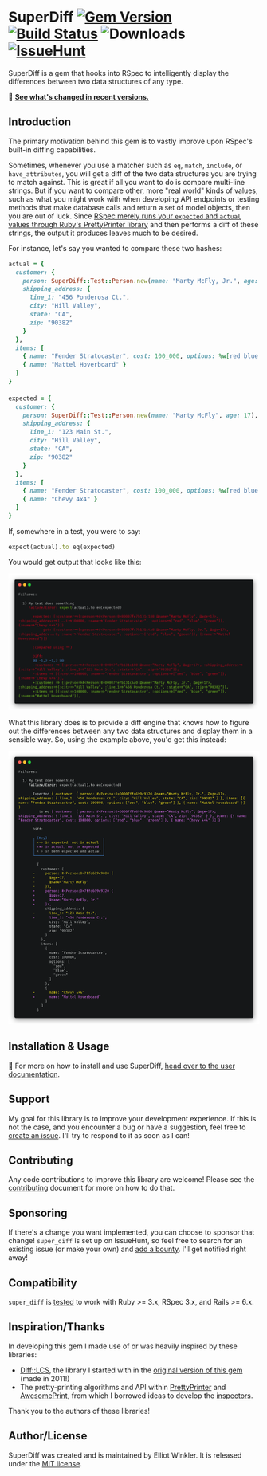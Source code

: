 # SuperDiff [![Gem Version][version-badge]][rubygems] [![Build Status][gh-actions-badge]][gh-actions] ![Downloads][downloads-badge] [![IssueHunt][issuehunt-badge]][issuehunt]

[version-badge]: http://img.shields.io/gem/v/super_diff.svg
[rubygems]: http://rubygems.org/gems/super_diff
[gh-actions-badge]: https://img.shields.io/github/actions/workflow/status/mcmire/super_diff/super_diff.yml?branch=master
[downloads-badge]: http://img.shields.io/gem/dtv/super_diff.svg
[hound]: https://houndci.com
[issuehunt-badge]: https://img.shields.io/badge/sponsored_through-IssueHunt-2EC28C
[issuehunt]: https://issuehunt.io/r/mcmire/super_diff

SuperDiff is a gem that hooks into RSpec
to intelligently display the differences between two data structures of any type.

📢 **[See what's changed in recent versions.][changelog]**

[changelog]: ./CHANGELOG.md

## Introduction

The primary motivation behind this gem
is to vastly improve upon RSpec's built-in diffing capabilities.

Sometimes, whenever you use a matcher such as `eq`, `match`, `include`, or `have_attributes`,
you will get a diff of the two data structures you are trying to match against.
This is great if all you want to do is compare multi-line strings.
But if you want to compare other, more "real world" kinds of values,
such as what you might work with when developing API endpoints
or testing methods that make database calls and return a set of model objects,
then you are out of luck.
Since [RSpec merely runs your `expected` and `actual` values through Ruby's PrettyPrinter library][rspec-differ-fail]
and then performs a diff of these strings,
the output it produces leaves much to be desired.

[rspec-differ-fail]: https://github.com/rspec/rspec-support/blob/c69a231d7369dd165ad7ce4742e1a2e21e3462b5/lib/rspec/support/differ.rb#L178

For instance,
let's say you wanted to compare these two hashes:

```ruby
actual = {
  customer: {
    person: SuperDiff::Test::Person.new(name: "Marty McFly, Jr.", age: 17),
    shipping_address: {
      line_1: "456 Ponderosa Ct.",
      city: "Hill Valley",
      state: "CA",
      zip: "90382"
    }
  },
  items: [
    { name: "Fender Stratocaster", cost: 100_000, options: %w[red blue green] },
    { name: "Mattel Hoverboard" }
  ]
}

expected = {
  customer: {
    person: SuperDiff::Test::Person.new(name: "Marty McFly", age: 17),
    shipping_address: {
      line_1: "123 Main St.",
      city: "Hill Valley",
      state: "CA",
      zip: "90382"
    }
  },
  items: [
    { name: "Fender Stratocaster", cost: 100_000, options: %w[red blue green] },
    { name: "Chevy 4x4" }
  ]
}
```

If, somewhere in a test, you were to say:

```ruby
expect(actual).to eq(expected)
```

You would get output that looks like this:

![Before super_diff](docs/assets/before.png)

What this library does
is to provide a diff engine
that knows how to figure out the differences between any two data structures
and display them in a sensible way.
So, using the example above,
you'd get this instead:

![After super_diff](docs/assets/after.png)

## Installation & Usage

📘 For more on how to install and use SuperDiff,
[head over to the user documentation][user-docs].

[user-docs]: ./docs/users/index.md

## Support

My goal for this library is to improve your development experience.
If this is not the case,
and you encounter a bug or have a suggestion,
feel free to [create an issue][issues-list].
I'll try to respond to it as soon as I can!

[issues-list]: https://github.com/mcmire/super_diff/issues

## Contributing

Any code contributions to improve this library are welcome!
Please see the [contributing](./docs/contributors/index.md) document
for more on how to do that.

## Sponsoring

If there's a change you want implemented, you can choose to sponsor that change!
`super_diff` is set up on IssueHunt,
so feel free to search for an existing issue (or make your own)
and [add a bounty][issuehunt].
I'll get notified right away!

[issuehunt]: https://issuehunt.io/r/mcmire/super_diff

## Compatibility

`super_diff` is [tested][gh-actions] to work with
Ruby >= 3.x,
RSpec 3.x,
and Rails >= 6.x.

[gh-actions]: https://github.com/mcmire/super_diff/actions?query=workflow%3ASuperDiff

## Inspiration/Thanks

In developing this gem
I made use of or was heavily inspired by these libraries:

- [Diff::LCS][diff-lcs],
  the library I started with in the [original version of this gem][original-version]
  (made in 2011!)
- The pretty-printing algorithms and API within [PrettyPrinter][pretty-printer] and [AwesomePrint][awesome-print],
  from which I borrowed ideas to develop the [inspectors][inspection-tree].

Thank you to the authors of these libraries!

[original-version]: https://github.com/mcmire/super_diff/tree/old-master
[diff-lcs]: https://github.com/halostatue/diff-lcs
[pretty-printer]: https://github.com/ruby/ruby/tree/master/lib/prettyprint.rb
[awesome-print]: https://github.com/awesome-print/awesome_print
[inspection-tree]: https://github.com/mcmire/super_diff/blob/master/lib/super_diff/object_inspection/inspection_tree.rb

## Author/License

SuperDiff was created and is maintained by Elliot Winkler.
It is released under the [MIT license](LICENSE).
